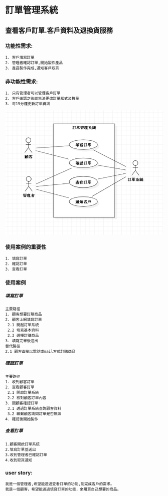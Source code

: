 # 訂單管理系統
## 查看客戶訂單.客戶資料及退換貨服務
### 功能性需求:
    1. 客戶填寫訂單
    2. 管理者確認訂單,開始製作產品
    3. 產品製作完成,通知客戶取貨
### 非功能性需求:
    1. 只有管理者可以管理客戶訂單
    2. 客戶確認之後即無法更改訂單樣式及數量
    3. 每15分鐘更新訂單資訊

![costomer](123.jpg "usecasediagram")
### 使用案例的重要性
    1. 填寫訂單
    2. 確認訂單
    3. 查看訂單
### 使用案例
##### 填寫訂單
    主要路徑    
    1. 顧客想要訂購商品
    2. 顧客上網填寫訂單
     2.1 開起訂單系統
     2.2 填寫基本資料
     2.3 選擇訂購商品
    3. 填寫完畢後送出    
    替代路徑    
    2.1 顧客直接以電話或mail方式訂購商品
##### 確認訂單
    主要路徑
    1. 收到顧客訂單
    2. 查看顧客訂單
     2.1 開啟訂單系統
     2.2 核對顧客訂單內容
    3. 跟顧客確認訂單
     3.1 透過訂單系統查詢顧客資料
     3.2 聯繫顧客詢問訂單是否無誤
    4. 確認後開始製作 
##### 查看訂單
    1.顧客開啟訂單系統
    2.填寫訂單並送出
    3.收到管理者已確認訂單
    4.收到取貨通知
### user story:
    我是一個管理者,希望能透過查看訂單的功能,能完成客戶的需求。
    我是一個顧客，希望能透過填寫訂單的功能，來購買自己想要的商品。
       

